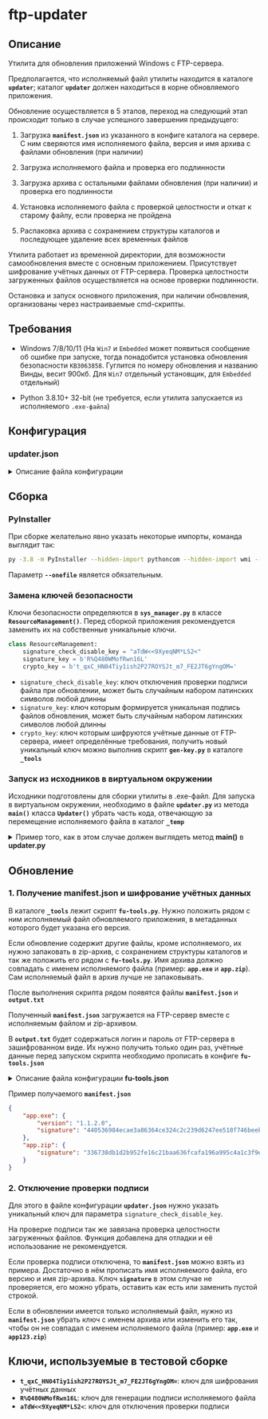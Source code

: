 # ftp-updater

## Описание
Утилита для обновления приложений Windows с FTP-сервера.

Предполагается, что исполняемый файл утилиты находится в каталоге **`updater`**; каталог **`updater`** должен находиться в корне обновляемого приложения. 

Обновление осуществляется в 5 этапов, переход на следующий этап происходит только в случае успешного завершения предыдущего:

1. Загрузка **`manifest.json`**  из указанного в конфиге каталога на сервере. С ним сверяются имя исполняемого файла, версия и имя архива с файлами обновления (при наличии)

2. Загрузка исполняемого файла и проверка его подлинности

3. Загрузка архива с остальными файлами обновления (при наличии) и проверка его подлинности

4. Установка исполняемого файла с проверкой целостности и откат к старому файлу, если проверка не пройдена

5. Распаковка архива с сохранением структуры каталогов и последующее удаление всех временных файлов


Утилита работает из временной директории, для возможности самообновления вместе с основным приложением. Присутствует шифрование учётных данных от FTP-сервера. Проверка целостности загруженных файлов осуществляется на основе проверки подлинности.

Остановка и запуск основного приложения, при наличии обновления, организованы через настраиваемые cmd-скрипты.

## Требования
- Windows 7/8/10/11 (На `Win7` и `Embedded` может появиться сообщение об ошибке при запуске, тогда понадобится установка обновления безопасности `KB3063858`. Гуглится по номеру обновления и названию Винды, весит 900кб. Для `Win7` отдельный установщик, для `Embedded` отдельный)

- Python 3.8.10+ 32-bit (не требуется, если утилита запускается из исполняемого `.exe-файла`)


## Конфигурация

### updater.json
<details>
<summary>Описание файла конфигурации</summary>

```json
{
    "ftp": {
        "ftp_server": "ftp.server.com",
        "userdata": {
            "encryption": false,
            "ftp_username": "username",
            "ftp_password": "password"
        }
    },
    "update": {
        "enabled": true,
        "ftp_path": "updater",
        "exe_name": "app.exe",
        "attempt_count": 20,
        "attempt_timeout": 20,
        "signature_check_disable_key": "aTdW<<9XyeqNM*LS2<"
    },
    "send_data": {
        "enabled": false,
        "local_path": "..\\date",
        "attempt_count": 20,
        "attempt_timeout": 20
    },
    "actions": {
        "at_startup": {
            "enabled": false,
            "file_name": "stop.bat",
            "timeout": 15
        },
        "at_completion": {
            "enabled": false,
            "file_name": "start.bat"
        }
    },
    "logs": {
        "level": "info",
        "path": "..\\logs",
        "clear_days": 7
    }
}
```

Параметры FTP-сервера:
- `ftp_server`: адрес FTP-сервера
- `encryption`: включение\отключение шифрования учётных данных
- `ftp_username`: логин
- `ftp_password`: пароль

Параметры обновления:
- `enabled`: включение\отключение обновления
- `ftp_path`: каталог на FTP-сервере, в котором лежат файлы для обновления
- `exe_name`: имя исполняемого файла основного приложения (должен располагаться рядом с папкой `updater` в корне приложения)
- `attempt_count`: количество попыток проверки наличия обновления и его загрузки
- `attempt_timeout`: интервал между попытками (в секундах)
- `signature_check_disable_key`: ключ отключающий проверку подписи файла на сервере

Параметры отправки данных на FTP-сервер:
- `enabled`: включение\отключение отправки данных
- `local_path`: путь до каталога, содержимое которого будет выгружаться на FTP-сервер
- `attempt_count`: количество попыток отправки данных на FTP-сервер
- `attempt_timeout`: интервал между попытками (в секундах)

Параметры выполняемых cmd-скриптов, при наличии обновления:
- `at_startup`: конфигурация запускаемого скрипта, при обнаружении обновления
- `enabled`: включение\отключение выполнения скрипта
- `file_name`: путь к скрипту (по умолчанию ожидается что скрипт лежит рядом с файлом `updater.exe`)
- `timeout`: тайм-аут, в течении которого проверяется активность процесса обновляемого приложения, если процесс остаётся запущен, обновление прерывается
<br>

- `at_completion`: конфигурация запускаемого скрипта, после установки обновления
- `enabled`: включение\отключение выполнения скрипта
- `file_name`: путь к скрипту (по умолчанию ожидается что скрипт лежит рядом с файлом `updater.exe`)

Параметры логирования:
- `level`: уровень логирования
- `path`: путь к каталогу с логами
- `clear_days`: срок хранения логов (дни)

</details>

## Сборка

### PyInstaller

При сборке желательно явно указать некоторые импорты, команда выглядит так:

```bash
py -3.8 -m PyInstaller --hidden-import pythoncom --hidden-import wmi --hidden-import cryptography.fernet --onefile --noconsole --icon=favicon.ico updater.py
```

Параметр **`--onefile`** является обязательным.

### Замена ключей безопасности

Ключи безопасности определяются в **`sys_manager.py`** в классе **`ResourceManagement()`**. Перед сборкой приложения рекомендуется заменить их на собственные уникальные ключи. 

```python
class ResourceManagement:
    signature_check_disable_key = "aTdW<<9XyeqNM*LS2<"
    signature_key = b'R%Q480WMofRwn16L'
    crypto_key = b't_qxC_HN04Tiy1ish2P27ROYSJt_m7_FE2JT6gYngOM='
```

- `signature_check_disable_key`: ключ отключения проверки подписи файла при обновлении, может быть случайным набором латинских символов любой длинны
- `signature_key`: ключ которым формируется уникальная подпись файлов обновления, может быть случайным набором латинских символов любой длинны
- `crypto_key`: ключ которым шифруются учётные данные от FTP-сервера, имеет определённые требования, получить новый уникальный ключ можно выполнив скрипт **`gen-key.py`** в каталоге **`_tools`**

### Запуск из исходников в виртуальном окружении

Исходники подготовлены для сборки утилиты в .exe-файл. Для запуска в виртуальном окружении, необходимо в файле  **`updater.py`** из метода **`main()`** класса **`Updater()`** убрать часть кода, отвечающую за перемещение исполняемого файла в каталог **`_temp`**

<details>
<summary>Пример того, как в этом случае должен выглядеть метод <b>main()</b> в <b>updater.py</b></summary>
    
```python
class Updater(sys_manager.ProcessManagement):
    ...
    ...
    ...
    def main(self, main_file, temp_dir):
        try:
            logger.updater.info(f"updater.exe запущен")
            logger.updater.info(f"Версия исполняемого файла: {about.version}")
            logger.updater.debug(f"Рабочая директория: '{work_directory}'")
            logger.updater.debug(f"Прочитан файл конфигурации: {self.config}")
            ftp_connect.get_ftp_userdata()

            if self.send_data_enabled == True:
                logger.updater.debug(f"Попытка передать данные на сервер: '{ftp_connect.ftp_server}'")

                try:
                    logger.updater.debug(f"Параметры передачи:\n"
                                        f"Путь к передаваемому каталогу:'{os.path.abspath(self.date_path)}'\n"
                                        f"Количество попыток передать содержимое каталога:'{self.max_attempts_send}'\n"
                                        f"Тайм-аут между попытками:'{self.timeout_send}'")

                    os.chdir(self.date_path)  # меняем рабочий каталог с корневого каталога для скрипта на указанный каталог здесь
                    logger.updater.debug(f"Рабочая директория изменена на: '{os.path.abspath(self.date_path)}'")
                    ftp_connect.upload(self.date_path, self.timeout_send, self.max_attempts_send, attempt=1)
                except Exception:
                    logger.updater.error(f"Передача данных на сервер не удалась", exc_info=True)

                os.chdir(work_directory)
                logger.updater.debug(f"Рабочая директория изменена на: '{work_directory}'")

            if self.update_enabled == True:
                try:
                    logger.updater.info("Проверяется наличие обновлений")
                    local_version = self.local_version("..")
                    # тут обновляем ftp_version и ftp_signature в ftp_connect
                    ftp_connect.check_ftp_version(self.manifest_file, self.remote_path, self.timeout_update,
                                                self.max_attempts_update, attempt=1)
                    status_update = self.check_update(local_version)

                    if status_update == True:
                        logger.updater.info("Найдено обновление")
                        temp_exe_file = ftp_connect.download_file(self.exe_name, self.remote_path,
                                                                self.timeout_update, self.max_attempts_update,
                                                                attempt=1)
                        size_file = self.get_size_file(temp_exe_file)
                        temp_file_version = self.get_exe_version(temp_exe_file)
                        originalfilename = self.get_file_metadata(temp_exe_file, "OriginalFilename")

                        if not self.signature_check_disable_config == self.signature_check_disable_key:
                            signature = self.sign_metadata(temp_file_version, size_file, self.exe_name,
                                                        originalfilename)
                            if not signature == ftp_connect.ftp_signature:
                                logger.updater.warn(f"Файл '{self.exe_name}' не прошёл проверку подлинности")
                                shutil.rmtree(os.path.dirname(self.manifest_file))
                                logger.updater.debug(f"Временная директория "
                                                    f"'{os.path.dirname(self.manifest_file)}' удалена")
                            else:
                                logger.updater.info(f"Для файла '{self.exe_name}' успешно пройдена проверка подлинноcти")
                                self.update_run(temp_file_version)
                        else:
                            logger.updater.warn("Внимание, проверка подписи файла на сервере выключена")
                            self.update_run(temp_file_version)
                    else:
                        logger.updater.info("Обновление не найдено")
                        shutil.rmtree(os.path.dirname(self.manifest_file))
                        logger.updater.debug(f"Временная директория '{os.path.dirname(self.manifest_file)}' удалена")

                except Exception:
                    logger.updater.error(f"Не удалось произвести обновление", exc_info=True)
            self.clear_temp()
            os._exit(0)
        except Exception:
            logger.updater.critical(f"Произошло нештатное прерывание основного потока", exc_info=True)
            self.clear_temp()
            os._exit(1)
```
</details>

## Обновление

### 1. Получение manifest.json и шифрование учётных данных

В каталоге **`_tools`** лежит скрипт **`fu-tools.py`**. Нужно положить рядом с ним исполняемый файл обновляемого приложения, в метаданных которого будет указана его версия.

Если обновление содержит другие файлы, кроме исполняемого, их нужно запаковать в zip-архив, с сохранением структуры каталогов и так же положить его рядом с **`fu-tools.py`**. Имя архива должно совпадать с именем исполняемого файла (пример: **`app.exe`** и **`app.zip`**). Сам исполняемый файл в архив лучше не запаковывать.

После выполнения скрипта рядом появятся файлы **`manifest.json`** и **`output.txt`**

Полученный **`manifest.json`** загружается на FTP-сервер вместе с исполняемым файлом и zip-архивом.

В **`output.txt`** будет содержаться логин и пароль от FTP-сервера в зашифрованном виде. Их нужно получить только один раз, учётные данные перед запуском скрипта необходимо прописать в конфиге **`fu-tools.json`** 

<details>
<summary>Описание файла конфигурации <b>fu-tools.json</b></summary>

```json
{
	"manifest_key": "HVJ7X^Q?+4Z6rwoB",
	"crypto_key": "t_qxC_HN04Tiy1ish2P27ROYSJt_m7_FE2JT6gYngOM=",
	"username": "user",
	"password": "password",
	"decrypt_data_1": "",
	"decrypt_data_2": ""
}
```
- `manifest_key`: ключ которым формируется уникальная подпись файлов обновления
- `crypto_key`: ключ которым шифруются учётные данные от FTP-сервера
- `username`: имя пользователя
- `password`: пароль
- `decrypt_data_1`, `decrypt_data_2`: эти два параметры добавлены на случай, если необходимо что-то расшифровать тем же ключом

</details>

Пример получаемого **`manifest.json`**

```json
{
    "app.exe": {
        "version": "1.1.2.0",
        "signature": "440536984ecae3a86364ce324c2c239d6247ee518f746beeb999e0ebecf34dbe"
    },
    "app.zip": {
        "signature": "336738db1d2b952fe16c21baa636fcafa196a995c4a1c3f9ef054af4469b176b"
    }
}
```

### 2. Отключение проверки подписи

Для этого в файле конфигурации **`updater.json`** нужно указать уникальный ключ для параметра `signature_check_disable_key`.

На проверке подписи так же завязана проверка целостности загруженных файлов. Функция добавлена для отладки и её использование не рекомендуется.

Если проверка подписи отключена, то **`manifest.json`** можно взять из примера. Достаточно в нём прописать имя исполняемого файла, его версию и имя zip-архива. Ключ **`signature`** в этом случае не проверяется, его можно убрать, оставить как есть или заменить пустой строкой.

Если в обновлении имеется только исполняемый файл, нужно из **`manifest.json`** убрать ключ с именем архива или изменить его так, чтобы он не совпадал с именем исполняемого файла (пример: **`app.exe`** и **`app123.zip`**)

## Ключи, используемые в тестовой сборке

- **`t_qxC_HN04Tiy1ish2P27ROYSJt_m7_FE2JT6gYngOM=`**: ключ для шифрования учётных данных
- **`R%Q480WMofRwn16L`**: ключ для генерации подписи исполняемого файла
- **`aTdW<<9XyeqNM*LS2<`**: ключ для отключения проверки подписи


